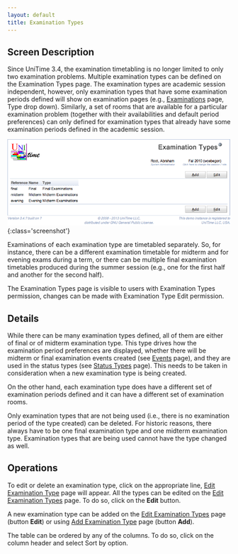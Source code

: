 ```yaml
---
layout: default
title: Examination Types
---
```



## Screen Description

Since UniTime 3.4, the examination timetabling is no longer limited to only two examination problems. Multiple examination types can be defined on the Examination Types page. The examination types are academic session independent, however, only examination types that have some examination periods defined will show on examination pages (e.g., [Examinations](examinations) page, Type drop down). Similarly, a set of rooms that are available for a particular examination problem (together with their availabilities and default period preferences) can only defined for examination types that already have some examination periods defined in the academic session.

![Examination Types](images/examination-types-1.png){:class='screenshot'}

Examinations of each examination type are timetabled separately. So, for instance, there can be a different examination timetable for midterm and for evening exams during a term, or there can be multiple final examination timetables produced during the summer session (e.g., one for the first half and another for the second half).

The Examination Types page is visible to users with Examination Types permission, changes can be made with Examination Type Edit permission.

## Details

While there can be many examination types defined, all of them are either of final or of midterm examination type. This type drives how the examination period preferences are displayed, whether there will be midterm or final examination events created (see [Events](events) page), and they are used in the status types (see [Status Types](status-types) page). This needs to be taken in consideration when a new examination type is being created.

On the other hand, each examination type does have a different set of examination periods defined and it can have a different set of examination rooms.

Only examination types that are not being used (i.e., there is no examination period of the type created) can be deleted. For historic reasons, there always have to be one final examination type and one midterm examination type. Examination types that are being used cannot have the type changed as well.

## Operations

To edit or delete an examination type, click on the appropriate line, [Edit Examination Type](edit-examination-type) page will appear. All the types can be edited on the [Edit Examination Types](edit-examination-types) page. To do so, click on the **Edit** button.

A new examination type can be added on the [Edit Examination Types](edit-examination-types) page (button **Edit**) or using [Add Examination Type](add-examination-type) page (button **Add**).

The table can be ordered by any of the columns. To do so, click on the column header and select Sort by <column name> option.

